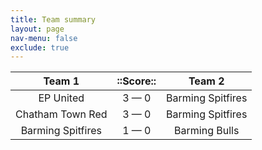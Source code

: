 ```yaml
---
title: Team summary
layout: page
nav-menu: false
exclude: true
---
```




|      Team 1       |  ::Score::  |      Team 2       |
|:-----------------:|:-----------:|:-----------------:|
|     EP United     | 3 &mdash; 0 | Barming Spitfires |
| Chatham Town Red  | 3 &mdash; 0 | Barming Spitfires |
| Barming Spitfires | 1 &mdash; 0 |   Barming Bulls   |

 <br /><br /><br />